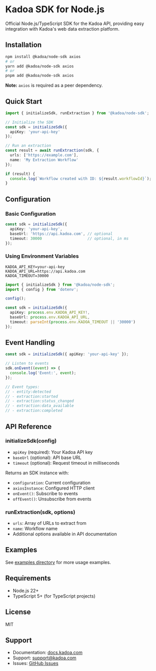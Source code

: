 # Kadoa SDK for Node.js

Official Node.js/TypeScript SDK for the Kadoa API, providing easy integration with Kadoa's web data extraction platform.

## Installation

```bash
npm install @kadoa/node-sdk axios
# or
yarn add @kadoa/node-sdk axios
# or
pnpm add @kadoa/node-sdk axios
```

**Note:** `axios` is required as a peer dependency.

## Quick Start

```typescript
import { initializeSdk, runExtraction } from '@kadoa/node-sdk';

// Initialize the SDK
const sdk = initializeSdk({
  apiKey: 'your-api-key'
});

// Run an extraction
const result = await runExtraction(sdk, {
  urls: ['https://example.com'],
  name: 'My Extraction Workflow'
});

if (result) {
  console.log(`Workflow created with ID: ${result.workflowId}`);
}
```

## Configuration

### Basic Configuration

```typescript
const sdk = initializeSdk({
  apiKey: 'your-api-key',
  baseUrl: 'https://api.kadoa.com', // optional
  timeout: 30000                    // optional, in ms
});
```

### Using Environment Variables

```env
KADOA_API_KEY=your-api-key
KADOA_API_URL=https://api.kadoa.com
KADOA_TIMEOUT=30000
```

```typescript
import { initializeSdk } from '@kadoa/node-sdk';
import { config } from 'dotenv';

config();

const sdk = initializeSdk({
  apiKey: process.env.KADOA_API_KEY!,
  baseUrl: process.env.KADOA_API_URL,
  timeout: parseInt(process.env.KADOA_TIMEOUT || '30000')
});
```

## Event Handling

```typescript
const sdk = initializeSdk({ apiKey: 'your-api-key' });

// Listen to events
sdk.onEvent((event) => {
  console.log('Event:', event);
});

// Event types:
// - entity:detected
// - extraction:started
// - extraction:status_changed
// - extraction:data_available
// - extraction:completed
```

## API Reference

### initializeSdk(config)
- `apiKey` (required): Your Kadoa API key
- `baseUrl` (optional): API base URL
- `timeout` (optional): Request timeout in milliseconds

Returns an SDK instance with:
- `configuration`: Current configuration
- `axiosInstance`: Configured HTTP client
- `onEvent()`: Subscribe to events
- `offEvent()`: Unsubscribe from events

### runExtraction(sdk, options)
- `urls`: Array of URLs to extract from
- `name`: Workflow name
- Additional options available in API documentation

## Examples

See [examples directory](https://github.com/kadoa-org/kadoa-sdks/tree/main/examples/node-examples) for more usage examples.

## Requirements

- Node.js 22+
- TypeScript 5+ (for TypeScript projects)

## License

MIT

## Support

- Documentation: [docs.kadoa.com](https://docs.kadoa.com)
- Support: [support@kadoa.com](mailto:support@kadoa.com)
- Issues: [GitHub Issues](https://github.com/kadoa-org/kadoa-sdks/issues)